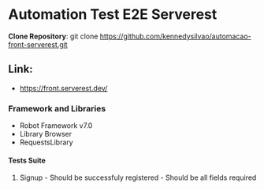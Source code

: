 # Automation Test E2E Serverest

**Clone Repository**: git clone https://github.com/kennedysilvao/automacao-front-serverest.git

## Link:
* https://front.serverest.dev/

### Framework and Libraries
* Robot Framework v7.0
* Library Browser
* RequestsLibrary

#### Tests Suite
1. Signup
        - Should be successfuly registered
        - Should be all fields required





